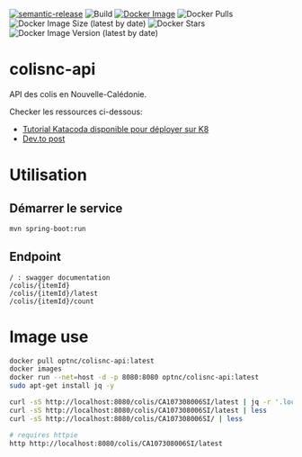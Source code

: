 [![semantic-release](https://img.shields.io/badge/%20%20%F0%9F%93%A6%F0%9F%9A%80-semantic--release-e10079.svg)](https://github.com/semantic-release/semantic-release)
![Build](https://github.com/opt-nc/colisnc-api/actions/workflows/maven.yml/badge.svg)
[![Docker Image](https://img.shields.io/badge/docker-homepage-blue)](https://hub.docker.com/repository/docker/optnc/colisnc-api)
![Docker Pulls](https://img.shields.io/docker/pulls/optnc/colisnc-api)
![Docker Image Size (latest by date)](https://img.shields.io/docker/image-size/optnc/colisnc-api)
![Docker Stars](https://img.shields.io/docker/stars/optnc/colisnc-api)
![Docker Image Version (latest by date)](https://img.shields.io/docker/v/optnc/colisnc-api?arch=amd64&sort=date)

# colisnc-api

API des colis en Nouvelle-Calédonie.

Checker les ressources ci-dessous:

- [Tutorial Katacoda disponible pour déployer sur K8](https://katacoda.com/rastadidi/scenarios/k8s)
- [Dev.to post](https://dev.to/adriens/getting-package-delivery-status-from-docker-at-opt-nc-8d1)

# Utilisation

## Démarrer le service

```bash
mvn spring-boot:run
```

## Endpoint

```
/ : swagger documentation
/colis/{itemId}
/colis/{itemId}/latest
/colis/{itemId}/count
```

# Image use

```bash
docker pull optnc/colisnc-api:latest
docker images
docker run --net=host -d -p 8080:8080 optnc/colisnc-api:latest
sudo apt-get install jq -y

curl -sS http://localhost:8080/colis/CA107308006SI/latest | jq -r '.localisation'
curl -sS http://localhost:8080/colis/CA107308006SI/latest | less
curl -sS http://localhost:8080/colis/CA107308006SI/ | less

# requires httpie
http http://localhost:8080/colis/CA107308006SI/latest
```
